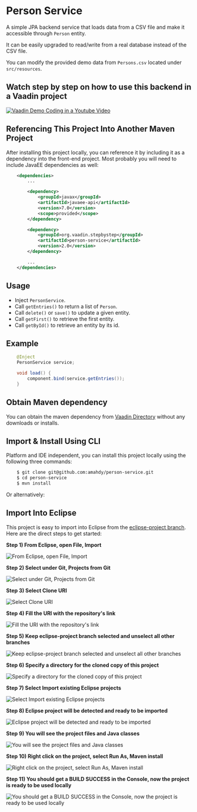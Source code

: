 Person Service
==============

A simple JPA backend service that loads data from a CSV file and make it accessible through `Person` entity.

It can be easily upgraded to read/write from a real database instead of the CSV file.

You can modify the provided demo data from `Persons.csv` located under `src/resources`.

Watch step by step on how to use this backend in a Vaadin project
-

[![Vaadin Demo Coding in a Youtube Video](http://img.youtube.com/vi/k47CkTx9hUw/0.jpg)](http://www.youtube.com/watch?v=k47CkTx9hUw)

Referencing This Project Into Another Maven Project
-

After installing this project locally, you can reference it by including it as a dependency into the front-end project. Most probably you will need to include JavaEE dependencies as well:

```xml
	<dependencies>
		...

		<dependency>
			<groupId>javax</groupId>
			<artifactId>javaee-api</artifactId>
			<version>7.0</version>
			<scope>provided</scope>
		</dependency>

		<dependency>
			<groupId>org.vaadin.stepbystep</groupId>
			<artifactId>person-service</artifactId>
			<version>2.0</version>
		</dependency>

		...
	</dependencies>
```

Usage
-

- Inject `PersonService`.
- Call `getEntries()` to return a list of `Person`.
- Call `delete()` or `save()` to update a given entity.
- Call `getFirst()` to retrieve the first entity.
- Call `getById()` to retrieve an entity by its id.

Example
-

```java
	@Inject
	PersonService service;

	void load() {
		component.bind(service.getEntries());
	}
```

Obtain Maven dependency
-

You can obtain the maven dependency from [Vaadin Directory](https://vaadin.com/directory/#!addon/demo-person-service) without any downloads or installs.

Import & Install Using CLI
-

Platform and IDE independent, you can install this project locally using the following three commands:
```bash
	$ git clone git@github.com:amahdy/person-service.git
	$ cd person-service
	$ mvn install
```
Or alternatively:

Import Into Eclipse
-

This project is easy to import into Eclipse from the [eclipse-project branch](https://github.com/amahdy/person-service/tree/eclipse-project). Here are the direct steps to get started:

**Step 1) From Eclipse, open File, Import**

![From Eclipse, open File, Import](/readme_files/step01.png?raw=true "From Eclipse, open File, Import")

**Step 2) Select under Git, Projects from Git**

![Select under Git, Projects from Git](/readme_files/step02.png?raw=true "Select under Git, Projects from Git")

**Step 3) Select Clone URI**

![Select Clone URI](/readme_files/step03.png?raw=true "Select Clone URI")

**Step 4) Fill the URI with the repository's link**

![Fill the URI with the repository's link](/readme_files/step04.png?raw=true "Fill the URI with the repository's link")

**Step 5) Keep eclipse-project branch selected and unselect all other branches**

![Keep eclipse-project branch selected and unselect all other branches](/readme_files/step05.png?raw=true "Keep eclipse-project branch selected and unselect all other branches")

**Step 6) Specify a directory for the cloned copy of this project**

![Specify a directory for the cloned copy of this project](/readme_files/step06.png?raw=true "Specify a directory for the cloned copy of this project")

**Step 7) Select Import existing Eclipse projects**

![Select Import existing Eclipse projects](/readme_files/step07.png?raw=true "Select Import existing Eclipse projects")

**Step 8) Eclipse project will be detected and ready to be imported**

![Eclipse project will be detected and ready to be imported](/readme_files/step08.png?raw=true "Eclipse project will be detected and ready to be imported")

**Step 9) You will see the project files and Java classes**

![You will see the project files and Java classes](/readme_files/step09.png?raw=true "You will see the project files and Java classes")

**Step 10) Right click on the project, select Run As, Maven install**

![Right click on the project, select Run As, Maven install](/readme_files/step10.png?raw=true "Right click on the project, select Run As, Maven install")

**Step 11) You should get a BUILD SUCCESS in the Console, now the project is ready to be used locally**

![You should get a BUILD SUCCESS in the Console, now the project is ready to be used locally](/readme_files/step11.png?raw=true "You should get a BUILD SUCCESS in the Console, now the project is ready to be used locally")
